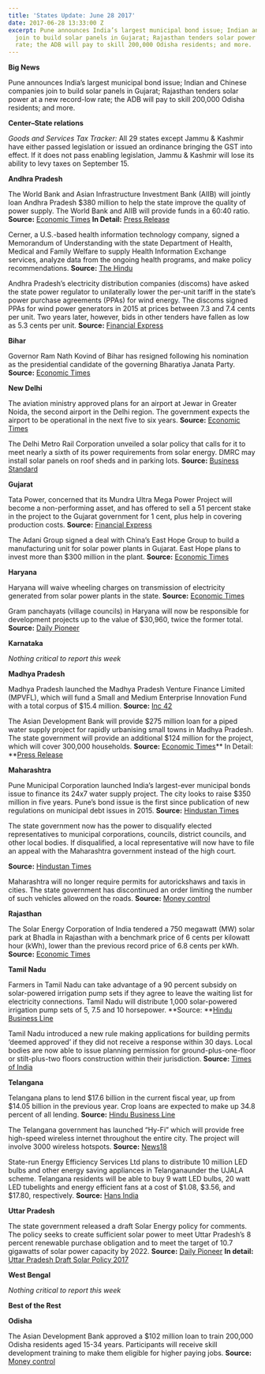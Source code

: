```yaml
---
title: 'States Update: June 28 2017'
date: 2017-06-28 13:33:00 Z
excerpt: Pune announces India’s largest municipal bond issue; Indian and Chinese companies
  join to build solar panels in Gujarat; Rajasthan tenders solar power at a new record-low
  rate; the ADB will pay to skill 200,000 Odisha residents; and more.
---
```


**Big News**

Pune announces India’s largest municipal bond issue; Indian and Chinese companies join to build solar panels in Gujarat; Rajasthan tenders solar power at a new record-low rate; the ADB will pay to skill 200,000 Odisha residents; and more.

**Center–State relations**

*Goods and Services Tax Tracker:* All 29 states except Jammu & Kashmir have either passed legislation or issued an ordinance bringing the GST into effect. If it does not pass enabling legislation, Jammu & Kashmir will lose its ability to levy taxes on September 15.

**Andhra Pradesh**

The World Bank and Asian Infrastructure Investment Bank (AIIB) will jointly loan Andhra Pradesh $380 million to help the state improve the quality of power supply. The World Bank and AIIB will provide funds in a 60:40 ratio. **Source:** [Economic Times](http://economictimes.indiatimes.com/news/economy/finance/world-bank-aiib-to-grant-380-million-to-andhra-pradesh-power-project/articleshow/59281266.cms) **In Detail:** [Press Release](http://www.worldbank.org/en/news/press-release/2017/06/22/project-signing-new-loan-agreement-support-24x7-power-for-all-andhra-pradesh)

Cerner, a U.S.-based health information technology company, signed a Memorandum of Understanding with the state Department of Health, Medical and Family Welfare to supply Health Information Exchange services, analyze data from the ongoing health programs, and make policy recommendations. **Source:** [The Hindu](http://www.thehindu.com/todays-paper/tp-national/tp-andhrapradesh/state-signs-pact-with-cerner/article19112817.ece)

Andhra Pradesh’s electricity distribution companies (discoms) have asked the state power regulator to unilaterally lower the per-unit tariff in the state’s power purchase agreements (PPAs) for wind energy. The discoms signed PPAs for wind power generators in 2015 at prices between 7.3 and 7.4 cents per unit. Two years later, however, bids in other tenders have fallen as low as 5.3 cents per unit. **Source:** [Financial Express](http://www.financialexpress.com/economy/andhra-pradesh-signs-wind-power-ppas-does-u-turn-wants-25-pct-price-cut-now/728687/)

**Bihar**

Governor Ram Nath Kovind of Bihar has resigned following his nomination as the presidential candidate of the governing Bharatiya Janata Party. **Source:** [Economic Times](http://economictimes.indiatimes.com/news/politics-and-nation/bihar-governor-ram-nath-kovind-resigns/articleshow/59234812.cms)

**New Delhi**

The aviation ministry approved plans for an airport at Jewar in Greater Noida, the second airport in the Delhi region. The government expects the airport to be operational in the next five to six years. **Source:** [Economic Times](http://economictimes.indiatimes.com/industry/transportation/airlines-/-aviation/jewar-to-be-second-airport-in-delhi-ncr/articleshow/59296768.cms)

The Delhi Metro Rail Corporation unveiled a solar policy that calls for it to meet nearly a sixth of its power requirements from solar energy. DMRC may install solar panels on roof sheds and in parking lots. **Source:** [Business Standard](http://www.business-standard.com/article/companies/delhi-metro-to-meet-a-sixth-of-its-energy-needs-from-solar-to-curtail-costs-117062100493_1.html)

**Gujarat**

Tata Power, concerned that its Mundra Ultra Mega Power Project will become a non-performing asset, and has offered to sell a 51 percent stake in the project to the Gujarat government for 1 cent, plus help in covering production costs. **Source:** [Financial Express](http://www.financialexpress.com/industry/tata-power-mulls-51-stake-sale-in-mundra-umpp-to-gujarat-govt-for-re-1-token-amount/730410/)

The Adani Group signed a deal with China’s East Hope Group to build a manufacturing unit for solar power plants in Gujarat. East Hope plans to invest more than $300 million in the plant. **Source:** [Economic Times](http://economictimes.indiatimes.com/industry/energy/power/chinese-firms-inks-deal-with-adani-to-invest-300-million-in-gujarat/articleshow/59239251.cms)

**Haryana**

Haryana will waive wheeling charges on transmission of electricity generated from solar power plants in the state. **Source:** [Economic Times](http://economictimes.indiatimes.com/industry/energy/power/haryana-waives-off-intra-state-wheeling-charges-to-promote-renewable-energy/articleshow/59273803.cms)

Gram panchayats (village councils) in Haryana will now be responsible for development projects up to the value of $30,960, twice the former total. **Source:** [Daily Pioneer](http://www.dailypioneer.com/state-editions/chandigarh/haryana-to-raise-limit-on-funds-for-panchayats.html)

**Karnataka**

*Nothing critical to report this week*

**Madhya Pradesh**

Madhya Pradesh launched the Madhya Pradesh Venture Finance Limited (MPVFL), which will fund a Small and Medium Enterprise Innovation Fund with a total corpus of $15.4 million. **Source:** [Inc 42](https://inc42.com/buzz/madhya-pradesh-venture-fund-mpvfl/)

The Asian Development Bank will provide $275 million loan for a piped water supply project for rapidly urbanising small towns in Madhya Pradesh. The state government will provide an additional $124 million for the project, which will cover 300,000 households. **Source:** [Economic Times](http://economictimes.indiatimes.com/news/economy/finance/adb-to-provide-275-million-loan-for-water-supply-project-in-madhya-pradesh/articleshow/59233382.cms)** In Detail: **[Press Release](https://www.adb.org/news/adb-india-sign-275-million-loan-upgrading-urban-services-madhya-pradesh)

**Maharashtra**

Pune Municipal Corporation launched India’s largest-ever municipal bonds issue to finance its 24x7 water supply project. The city looks to raise $350 million in five years. Pune’s bond issue is the first since publication of new regulations on municipal debt issues in 2015. **Source:** [Hindustan Times](http://www.hindustantimes.com/mumbai-news/india-s-biggest-municipal-bonds-programme-launched-in-maharashtra/story-VGyCPobtK0weK70Td8ZlaI.html)

The state government now has the power to disqualify elected representatives to municipal corporations, councils, district councils, and other local bodies. If disqualified, a local representative will now have to file an appeal with the Maharashtra government instead of the high court.

**Source:** [Hindustan Times](http://www.hindustantimes.com/mumbai-news/maharashtra-govt-now-has-power-to-disqualify-corporators/story-oaGrDSignyo891t6DCEHjM.html)

Maharashtra will no longer require permits for autorickshaws and taxis in cities. The state government has discontinued an order limiting the number of such vehicles allowed on the roads. **Source:** [Money control](http://www.moneycontrol.com/news/trends/current-affairs-trends/maharashtra-to-end-permit-raj-for-autos-and-taxis-2307979.html)

**Rajasthan**

The Solar Energy Corporation of India tendered a 750 megawatt (MW) solar park at Bhadla in Rajasthan with a benchmark price of 6 cents per kilowatt hour (kWh), lower than the previous record price of 6.8 cents per kWh. **Source:** [Economic Times](http://energy.economictimes.indiatimes.com/news/renewable/seci-tenders-750-mw-solar-park-in-rajasthan/59284865)

**Tamil Nadu**

Farmers in Tamil Nadu can take advantage of a 90 percent subsidy on solar-powered irrigation pump sets if they agree to leave the waiting list for electricity connections. Tamil Nadu will distribute 1,000 solar-powered irrigation pump sets of 5, 7.5 and 10 horsepower. **Source: **[Hindu Business Line](http://www.thehindubusinessline.com/news/national/tn-farmers-subsidy/article9730655.ece)

Tamil Nadu introduced a new rule making applications for building permits ‘deemed approved’ if they did not receive a response within 30 days. Local bodies are now able to issue planning permission for ground-plus-one-floor or stilt-plus-two floors construction within their jurisdiction. **Source:** [Times of India](http://timesofindia.indiatimes.com/city/chennai/30-day-deadline-for-plan-approvals-in-tamil-nadu/articleshow/59262530.cms)

**Telangana**

Telangana plans to lend $17.6 billion in the current fiscal year, up from $14.05 billion in the previous year. Crop loans are expected to make up 34.8 percent of all lending. **Source:** [Hindu Business Line](http://www.thehindubusinessline.com/news/national/telangana-pegs-credit-plan-at-114-lakh-crore/article9735296.ece)

The Telangana government has launched “Hy-Fi” which will provide free high-speed wireless internet throughout the entire city. The project will involve 3000 wireless hotspots. **Source:** [News18](http://www.news18.com/news/india/telangana-launches-hy-fi-for-free-wi-fi-in-hyderabad-1438735.html)

State-run Energy Efficiency Services Ltd plans to distribute 10 million LED bulbs and other energy saving appliances in Telanganaunder the UJALA scheme. Telangana residents will be able to buy 9 watt LED bulbs, 20 watt LED tubelights and energy efficient fans at a cost of $1.08, $3.56, and $17.80, respectively. **Source:** [Hans India](http://www.thehansindia.com/posts/index/Telangana/2017-06-22/Centre-to-light-up-Telangana-with-1-cr-LED-bulbs/307960)

**Uttar Pradesh**

The state government released a draft Solar Energy policy for comments. The policy seeks to create sufficient solar power to meet Uttar Pradesh’s 8 percent renewable purchase obligation and to meet the target of 10.7 gigawatts of solar power capacity by 2022. **Source:** [Daily Pioneer](http://www.dailypioneer.com/state-editions/up-government-set-to-roll-out--solar-energy-policy.html) **In detail:** [Uttar Pradesh Draft Solar Policy 2017](http://upneda.org.in/sites/default/files/all/section/Uttar_Pradesh_Solar_Power_Policy-2017___Final_Draft_.pdf)

**West Bengal**

*Nothing critical to report this week*

**Best of the Rest**

**Odisha**

The Asian Development Bank approved a $102 million loan to train 200,000 Odisha residents aged 15-34 years. Participants will receive skill development training to make them eligible for higher paying jobs. **Source:** [Money control](http://www.moneycontrol.com/news/india/adb-okays-102-mn-loan-to-skill-2-lakh-youths-in-odisha-2311469.html)
